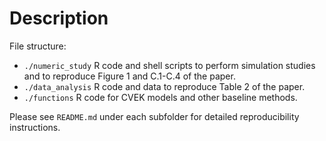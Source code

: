 # Description

File structure:

* `./numeric_study`	R code and shell scripts to perform simulation studies and to reproduce Figure 1 and C.1-C.4 of the paper.
* `./data_analysis`	R code and data to reproduce Table 2 of the paper.
* `./functions`		R code for CVEK models and other baseline methods.

Please see `README.md` under each subfolder for detailed reproducibility instructions.


